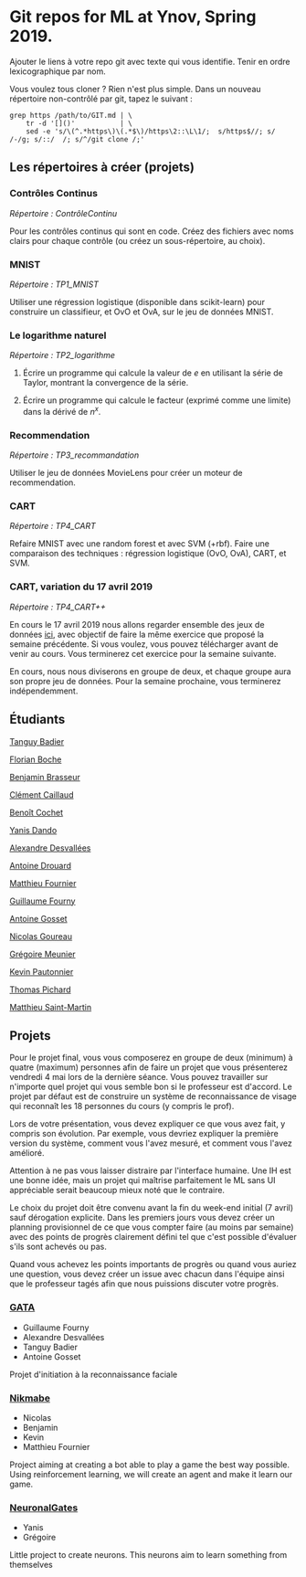# Git repos for ML at Ynov, Spring 2019.

Ajouter le liens à votre repo git avec texte qui vous identifie.
Tenir en ordre lexicographique par nom.

Vous voulez tous cloner ? Rien n'est plus simple. Dans un nouveau
répertoire non-contrôlé par git, tapez le suivant :

```
grep https /path/to/GIT.md | \
    tr -d '[]()'           | \
	sed -e 's/\(^.*https\)\(.*$\)/https\2::\L\1/;  s/https$//; s/ /-/g; s/::/  /; s/^/git clone /;'
```

## Les répertoires à créer (projets)

### Contrôles Continus

_Répertoire : ContrôleContinu_

Pour les contrôles continus qui sont en code. Créez des fichiers avec
noms clairs pour chaque contrôle (ou créez un sous-répertoire, au choix).

### MNIST

_Répertoire : TP1_MNIST_

Utiliser une régression logistique (disponible dans scikit-learn) pour
construire un classifieur, et OvO et OvA, sur le jeu de données MNIST.

### Le logarithme naturel

_Répertoire : TP2_logarithme_

1.  Écrire un programme qui calcule la valeur de $e$ en utilisant la
    série de Taylor, montrant la convergence de la série.

2.  Écrire un programme qui calcule le facteur (exprimé comme une
    limite) dans la dérivé de $n^x$.

### Recommendation

_Répertoire : TP3_recommandation_

Utiliser le jeu de données MovieLens pour créer un moteur de
recommendation.

### CART

_Répertoire : TP4_CART_

Refaire MNIST avec une random forest et avec SVM (+rbf). Faire une
comparaison des techniques : régression logistique (OvO, OvA), CART,
et SVM.

### CART, variation du 17 avril 2019

_Répertoire : TP4_CART++_

En cours le 17 avril 2019 nous allons regarder ensemble des jeux de
données
[ici](https://scikit-learn.org/stable/datasets/index.html#real-world-datasets),
avec objectif de faire la même exercice que proposé la semaine
précédente. Si vous voulez, vous pouvez télécharger avant de venir au
cours. Vous terminerez cet exercice pour la semaine suivante.

En cours, nous nous diviserons en groupe de deux, et chaque groupe
aura son propre jeu de données. Pour la semaine prochaine, vous
terminerez indépendemment.

## Étudiants

[Tanguy Badier](https://github.com/Rock3f/Exercice-Machine-Learning)

[Florian Boche](https://github.com/Nair0fl/CoursMachineLearning)

[Benjamin Brasseur](https://github.com/benjaminbra/ML-BBR)

[Clément Caillaud](https://github.com/ClementCaillaud/MachineLearning_ynov)

[Benoît Cochet](https://github.com/BenoitCochet/ML)

[Yanis Dando](https://github.com/Mokui/code_ML)

[Alexandre Desvallées](https://github.com/AlexDesvallees/Alex-ML)

[Antoine Drouard](https://github.com/Coblestone/ML-2019)

[Matthieu Fournier](https://github.com/LordInateur/ML_2019_matthieuf_exo)

[Guillaume Fourny](https://github.com/gfourny/Machine-Learning)

[Antoine Gosset](https://github.com/AntoineGOSSET/Machine-Learning)

[Nicolas Goureau](https://github.com/Killy85/MachineLearningExercises)

[Grégoire Meunier](https://github.com/Grigusky/ml_2019)

[Kevin Pautonnier](https://github.com/KevinPautonnier/MachineLearning.git)

[Thomas Pichard](https://github.com/thomaspich/MachineLearning)

[Matthieu Saint-Martin](https://github.com/msaintmartin/ml-exercises)

## Projets

Pour le projet final, vous vous composerez en groupe de deux (minimum)
à quatre (maximum) personnes afin de faire un projet que vous
présenterez vendredi 4 mai lors de la dernière séance. Vous pouvez
travailler sur n'importe quel projet qui vous semble bon si le
professeur est d'accord. Le projet par défaut est de construire un
système de reconnaissance de visage qui reconnaît les 18 personnes du
cours (y compris le prof).

Lors de votre présentation, vous devez expliquer ce que vous avez
fait, y compris son évolution. Par exemple, vous devriez expliquer la
première version du système, comment vous l'avez mesuré, et comment
vous l'avez amélioré.

Attention à ne pas vous laisser distraire par l'interface humaine.
Une IH est une bonne idée, mais un projet qui maîtrise parfaitement le
ML sans UI appréciable serait beaucoup mieux noté que le contraire.

Le choix du projet doit être convenu avant la fin du week-end initial
(7 avril) sauf dérogation explicite. Dans les premiers jours vous
devez créer un planning provisionnel de ce que vous compter faire (au
moins par semaine) avec des points de progrès clairement défini tel
que c'est possible d'évaluer s'ils sont achevés ou pas.

Quand vous achevez les points importants de progrès ou quand vous
auriez une question, vous devez créer un issue avec chacun dans
l'équipe ainsi que le professeur tagés afin que nous puissions
discuter votre progrès.

### [GATA](https://github.com/Rock3f/ML-Projet-GATA)

- Guillaume Fourny
- Alexandre Desvallées
- Tanguy Badier
- Antoine Gosset

Projet d'initiation à la reconnaissance faciale

### [Nikmabe](https://github.com/Killy85/game_ai_trainer)

- Nicolas
- Benjamin
- Kevin
- Matthieu Fournier

Project aiming at creating a bot able to play a game the best way
possible. Using reinforcement learning, we will create an agent and
make it learn our game.

### [NeuronalGates](https://github.com/Mokui/NeuronalGates)

- Yanis
- Grégoire

Little project to create neurons. This neurons aim to learn something from themselves
